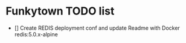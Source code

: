 # Funkytown TODO list

- [] Create REDIS deployment conf and update Readme with Docker redis:5.0.x-alpine  